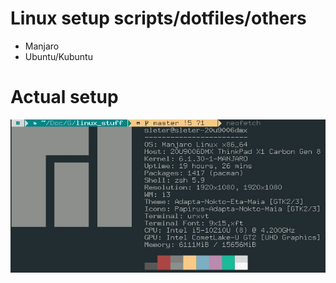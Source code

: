 # Linux setup scripts/dotfiles/others
* Manjaro
* Ubuntu/Kubuntu

# Actual setup
![alt text](https://github.com/sleter/linux_stuff/blob/master/manjaro_i3/neofetch.jpg)
